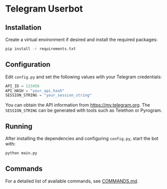 # Telegram Userbot

## Installation

Create a virtual environment if desired and install the required packages:

```bash
pip install -r requirements.txt
```

## Configuration

Edit `config.py` and set the following values with your Telegram credentials:

```python
API_ID = 123456
API_HASH = "your_api_hash"
SESSION_STRING = "your_session_string"
```

You can obtain the API information from <https://my.telegram.org>. The `SESSION_STRING` can be generated with tools such as Telethon or Pyrogram.

## Running

After installing the dependencies and configuring `config.py`, start the bot with:

```bash
python main.py
```

## Commands

For a detailed list of available commands, see [COMMANDS.md](COMMANDS.md).
